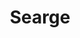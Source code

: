 ---
title: Searge
github: https://github.com/Searge
mode: dark
transition: 2s
score: 95.8
archetype:
- Code
- Dynamic
---